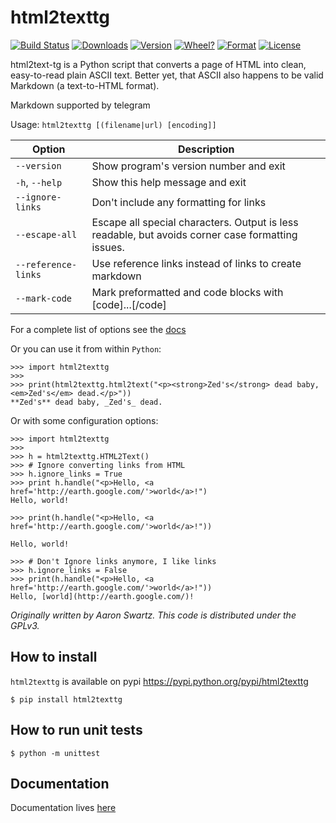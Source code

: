 # html2texttg

[![Build Status](https://github.com/Pavkazzz/html2texttg/workflows/Python%20packages/badge.svg)](http://travis-ci.org/Alir3z4/html2text)
[![Downloads](http://badge.kloud51.com/pypi/d/html2texttg.png)](https://pypi.python.org/pypi/html2text/)
[![Version](http://badge.kloud51.com/pypi/v/html2texttg.png)](https://pypi.python.org/pypi/html2text/)
[![Wheel?](http://badge.kloud51.com/pypi/wheel/html2texttg.png)](https://pypi.python.org/pypi/html2text/)
[![Format](http://badge.kloud51.com/pypi/format/html2texttg.png)](https://pypi.python.org/pypi/html2text/)
[![License](http://badge.kloud51.com/pypi/license/html2texttg.png)](https://pypi.python.org/pypi/html2text/)


html2text-tg is a Python script that converts a page of HTML into clean, easy-to-read plain ASCII text. Better yet, that ASCII also happens to be valid Markdown (a text-to-HTML format).

Markdown supported by telegram

Usage: `html2texttg [(filename|url) [encoding]]`

| Option                                                 | Description
|--------------------------------------------------------|---------------------------------------------------
| `--version`                                            | Show program's version number and exit
| `-h`, `--help`                                         | Show this help message and exit
| `--ignore-links`                                       | Don't include any formatting for links
|`--escape-all`                                          | Escape all special characters.  Output is less readable, but avoids corner case formatting issues.
| `--reference-links`                                    | Use reference links instead of links to create markdown
| `--mark-code`                                          | Mark preformatted and code blocks with [code]...[/code]

For a complete list of options see the [docs](https://github.com/Alir3z4/html2text/blob/master/docs/usage.md)


Or you can use it from within `Python`:

```
>>> import html2texttg
>>>
>>> print(html2texttg.html2text("<p><strong>Zed's</strong> dead baby, <em>Zed's</em> dead.</p>"))
**Zed's** dead baby, _Zed's_ dead.

```


Or with some configuration options:
```
>>> import html2texttg
>>>
>>> h = html2texttg.HTML2Text()
>>> # Ignore converting links from HTML
>>> h.ignore_links = True
>>> print h.handle("<p>Hello, <a href='http://earth.google.com/'>world</a>!")
Hello, world!

>>> print(h.handle("<p>Hello, <a href='http://earth.google.com/'>world</a>!"))

Hello, world!

>>> # Don't Ignore links anymore, I like links
>>> h.ignore_links = False
>>> print(h.handle("<p>Hello, <a href='http://earth.google.com/'>world</a>!"))
Hello, [world](http://earth.google.com/)!

```

*Originally written by Aaron Swartz. This code is distributed under the GPLv3.*


## How to install

`html2texttg` is available on pypi
https://pypi.python.org/pypi/html2texttg

```
$ pip install html2texttg
```


## How to run unit tests

```
$ python -m unittest
```

## Documentation

Documentation lives [here](https://github.com/pavkazzz/html2text/blob/master/docs/usage.md)
